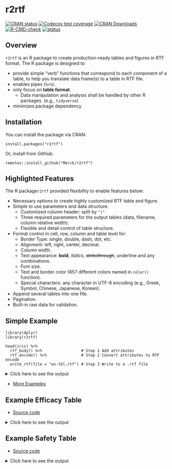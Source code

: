 # r2rtf

<!-- badges: start -->

[![CRAN
status](https://www.r-pkg.org/badges/version/r2rtf)](https://CRAN.R-project.org/package=r2rtf)
[![Codecov test
coverage](https://codecov.io/gh/Merck/r2rtf/branch/master/graph/badge.svg)](https://app.codecov.io/gh/Merck/r2rtf?branch=master)
[![CRAN
Downloads](https://cranlogs.r-pkg.org/badges/r2rtf)](https://cran.r-project.org/package=r2rtf)
[![R-CMD-check](https://github.com/Merck/r2rtf/workflows/R-CMD-check/badge.svg)](https://github.com/Merck/r2rtf/actions)
[![status](https://tinyverse.netlify.com/badge/r2rtf)](https://tinyverse.netlify.app/)
<!-- badges: end -->

## Overview

`r2rtf` is an R package to create production-ready tables and figures in
RTF format. The R package is designed to

-   provide simple “verb” functions that correspond to each component of
    a table, to help you translate data frame(s) to a table in RTF file.
-   enables pipes (`%>%`).
-   only focus on **table format**.
    -   Data manipulation and analysis shall be handled by other R
        packages. (e.g., `tidyverse`)
-   minimizes package dependency

## Installation

You can install the package via CRAN:

    install.packages("r2rtf")

Or, install from GitHub:

    remotes::install_github("Merck/r2rtf")

## Highlighted Features

The R package`r2rtf` provided flexibility to enable features below:

-   Necessary options to create highly customized RTF table and figure.
-   Simple to use parameters and data structure.
    -   Customized column header: split by `"|"`.
    -   Three required parameters for the output tables (data, filename,
        column relative width).
    -   Flexible and detail control of table structure.
-   Format control in cell, row, column and table level for:
    -   Border Type: single, double, dash, dot, etc.
    -   Alignment: left, right, center, decimal.
    -   Column width.
    -   Text appearance: **bold**, *italics*, <s>strikethrough</s>,
        underline and any combinations.
    -   Font size.
    -   Text and border color (657 different colors named in `color()`
        function).
    -   Special characters: any character in UTF-8 encoding (e.g.,
        Greek, Symbol, Chinese, Japanese, Korean).
-   Append several tables into one file.
-   Pagination.
-   Built-in raw data for validation.

## Simple Example

    library(dplyr)
    library(r2rtf)

    head(iris) %>%
      rtf_body() %>%                 # Step 1 Add attributes
      rtf_encode() %>%               # Step 2 Convert attributes to RTF encode
      write_rtf(file = "ex-tbl.rtf") # Step 3 Write to a .rtf file

<details>
<summary>
Click here to see the output
</summary>
<img src="https://merck.github.io/r2rtf/articles/fig/ex-tbl.png">
</details>

-   [More Examples](https://merck.github.io/r2rtf/articles/index.html)

## Example Efficacy Table

-   [Source
    code](https://merck.github.io/r2rtf/articles/example-efficacy.html)

<details>
<summary>
Click here to see the output
</summary>
<img src="https://merck.github.io/r2rtf/articles/fig/efficacy_example.png">
</details>

## Example Safety Table

-   [Source
    code](https://merck.github.io/r2rtf/articles/example-ae-summary.html)

<details>
<summary>
Click here to see the output
</summary>
<img src="https://merck.github.io/r2rtf/articles/fig/ae_example.png">
</details>
